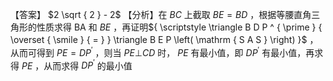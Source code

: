 【答案】 $2 \sqrt { 2 } - 2$
【分析】在 $B C$ 上截取 $B E = B D$ ，根据等腰直角三角形的性质求得 BA 和 $B E$ ，再证明${ \scriptstyle \triangle B D P ^ { \prime } { \overset { \smile } { = } } \triangle B E P \left( \mathrm { S A S } \right) }$ ，从而可得到 $P E = D P ^ { \prime }$ ，则当 $P E \bot C D$ 时， $P E$ 有最小值，即 $D P ^ { \prime }$ 有最小值，再求得 $P E$ ，从而求得 $D P ^ { \prime }$ 的最小值

